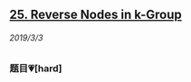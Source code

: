 ## [25. Reverse Nodes in k-Group](https://leetcode.com/problems/reverse-nodes-in-k-group/)

###### 2019/3/3

### 题目💗[hard]
